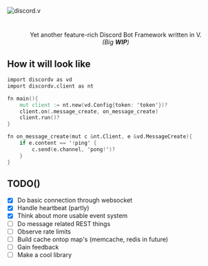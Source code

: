 ![discord.v](https://user-images.githubusercontent.com/26527529/98575853-c348d300-22ca-11eb-86f6-d22cc9b1e0cf.png)

#  

<p align="center">
Yet another feature-rich Discord Bot Framework written in V.<br><i>(Big <b>WIP</b>)</i>
</p>

## How it will look like

```v
import discordv as vd
import discordv.client as nt

fn main(){
    mut client := nt.new(vd.Config{token: 'token'})?
    client.on(.message_create, on_message_create)
    client.run()?
}

fn on_message_create(mut c &nt.Client, e &vd.MessageCreate){
    if e.content == '!ping' {
        c.send(e.channel, 'pong!')?
    }
}
```

## TODO()

- [x] Do basic connection through websocket
- [x] Handle heartbeat (partly)
- [x] Think about more usable event system
- [ ] Do message related REST things
- [ ] Observe rate limits
- [ ] Build cache ontop map's (memcache, redis in future)
- [ ] Gain feedback
- [ ] Make a cool library
